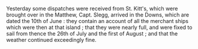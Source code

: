  Yesterday some dispatches were received from St. Kitt's, which were brought over in the Matthew, Capt. Slegg, arrived in the Downs, which are dated the 10th of June : they contain an account of all the merchant ships which were then at that island ; that they were nearly full, and were fixed to sail from thence the 26th of July and the first of August ; and that the weather continued exceedingly fine.